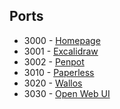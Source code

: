 ## Ports

- 3000 - [Homepage](http://localhost:3000/)
- 3001 - [Excalidraw](http://localhost:3001/)
- 3002 - [Penpot](http://localhost:3002/)
- 3010 - [Paperless](http://localhost:3010/)
- 3020 - [Wallos](http://localhost:3020/)
- 3030 - [Open Web UI](http://localhost:3030/)
